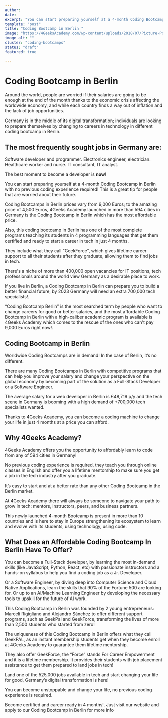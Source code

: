 ```yaml
---
author: 
date: 
excerpt: "You can start preparing yourself at a 4-month Coding Bootcamp in Berlin with no previous coding experience required! This is a great tip for people that are worried about their future."
template: "post" 
title: "Coding Bootcamp in Berlin "
image: "https://4GeeksAcademy.com/wp-content/uploads/2018/07/Picture-Post-1.png"
image_alt: ""
cluster: "coding-bootcamps"
status: "draft"
featured: true

---
```


# Coding Bootcamp in Berlin 

Around the world, people are worried if their salaries are going to be enough at the end of the month thanks to the economic crisis affecting the worldwide economy, and while each country finds a way out of inflation and the lack of job opportunities.

Germany is in the middle of its digital transformation; individuals are looking to prepare themselves by changing to careers in technology in different coding bootcamp in Berlin.

## The most frequently sought jobs in Germany are:

Software developer and programmer.
Electronics engineer, electrician.
Healthcare worker and nurse.
IT consultant, IT analyst.

The best moment to become a developer is **now**!

You can start preparing yourself at a 4-month Coding Bootcamp in Berlin with no previous coding experience required! This is a great tip for people that are worried about their future.

Coding Bootcamps in Berlin prices vary from 9,000 Euros; to the amazing price of 4,500 Euros, 4Geeks Academy launched in more than 594 cities in Germany is the Coding Bootcamp in Berlin which has the most affordable price.

Also, this coding bootcamp in Berlin has one of the most complete programs teaching its students in 4 programming languages that get them certified and ready to start a career in tech in just 4 months.

They include what they call "GeekForce", which gives lifetime career support to all their students after they graduate, allowing them to find jobs in tech.

There's a niche of more than 400,000 open vacancies for IT positions, tech professionals around the world view Germany as a desirable place to work.

If you live in Berlin, a Coding Bootcamp in Berlin can prepare you to build a better financial future, by 2023 Germany will need an extra 700,000 tech specialists!.

“Coding Bootcamp Berlin” is the most searched term by people who want to change careers for good or better salaries, and the most affordable Coding Bootcamp in Berlin with a high-caliber academic program is available is 4Geeks Academy which comes to the rescue of the ones who can't pay 9,000 Euros right now!.

## Coding Bootcamp in Berlin

Worldwide Coding Bootcamps are in demand! In the case of Berlin, it’s no different.

There are many Coding Bootcamps in Berlin with competitive programs that can help you improve your salary and change your perspective on the global economy by becoming part of the solution as a Full-Stack Developer or a Software Engineer.

The average salary for a web developer in Berlin is €48,719 p/y and the tech scene in Germany is booming with a high demand of +700,000 tech specialists wanted.

Thanks to 4Geeks Academy, you can become a coding machine to change your life in just 4 months at a price you can afford.

## Why 4Geeks Academy?

4Geeks Academy offers you the opportunity to affordably learn to code from any of 594 cities in Germany!

No previous coding experience is required, they teach you through online classes in English and offer you a lifetime mentorship to make sure you get a job in the tech industry after you graduate.

It’s easy to start and at a better rate than any other Coding Bootcamp in the Berlin market.

At 4Geeks Academy there will always be someone to navigate your path to grow in tech: mentors, instructors, peers, and business partners.

This newly launched 4-month Bootcamp is present in more than 10 countries and is here to stay in Europe strengthening its ecosystem to learn and evolve with its students, using technology, using code.

## What Does an Affordable Coding Bootcamp In Berlin Have To Offer?

You can become a Full-Stack developer, by learning the most in-demand skills (like JavaScript, Python, React, etc) with passionate instructors and a hands-on syllabus to help you find a coding job as a Jr. Developer.

Or a Software Engineer, by diving deep into Computer Science and Cloud Native Applications, learn the skills that 90% of the Fortune 500 are looking for. Or up to an AI/Machine Learning Engineer by developing the necessary tools to upskill for the future of AI work.

This Coding Bootcamp in Berlin was founded by 2 young entrepreneurs: Marceli Rigigliano and Alejandro Sánchez to offer different support programs, such as GeekPal and GeekForce, transforming the lives of more than 2,500 students who started from zero!

The uniqueness of this Coding Bootcamp in Berlin offers what they call GeekPAL, as an instant membership students get when they become enroll at 4Geeks Academy to guarantee them lifetime mentorship.

They also offer GeekForce, the “Force” stands For Career Empowerment and it is a lifetime membership. It provides their students with job placement assistance to get them prepared to land jobs in tech!

Land one of the 525,000 jobs available in tech and start changing your life for good, Germany’s digital transformation is here!

You can become unstoppable and change your life, no previous coding experience is required. 

Become certified and career ready in 4 months!. Just visit our website and apply to our Coding Bootcamp in Berlin for more info
